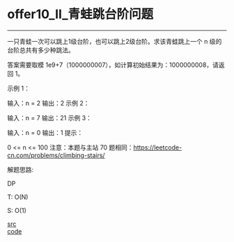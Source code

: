 # offer10_II_青蛙跳台阶问题

---

一只青蛙一次可以跳上1级台阶，也可以跳上2级台阶。求该青蛙跳上一个 n 级的台阶总共有多少种跳法。

答案需要取模 1e9+7（1000000007），如计算初始结果为：1000000008，请返回 1。

示例 1：

输入：n = 2
输出：2
示例 2：

输入：n = 7
输出：21
示例 3：

输入：n = 0
输出：1
提示：

0 <= n <= 100
注意：本题与主站 70 题相同：https://leetcode-cn.com/problems/climbing-stairs/


解题思路:

DP

T: O(N)

S: O(1)

[src](https://leetcode-cn.com/problems/qing-wa-tiao-tai-jie-wen-ti-lcof/) <br>
[code](code/offer10_II.c) <br>
